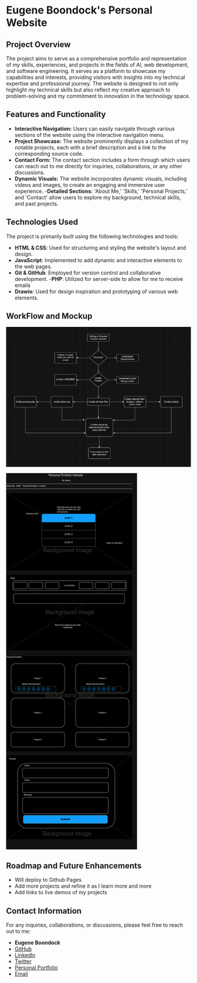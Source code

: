 # Eugene Boondock's Personal Website

## Project Overview

The project aims to serve as a comprehensive portfolio and representation of my skills, experiences, and projects in the fields of AI, web development, and software engineering. It serves as a platform to showcase my capabilities and interests, providing visitors with insights into my technical expertise and professional journey. The website is designed to not only highlight my technical skills but also reflect my creative approach to problem-solving and my commitment to innovation in the technology space.

## Features and Functionality

- **Interactive Navigation:** Users can easily navigate through various sections of the website using the interactive navigation menu.
- **Project Showcase:** The website prominently displays a collection of my notable projects, each with a brief description and a link to the corresponding source code.
- **Contact Form:** The contact section includes a form through which users can reach out to me directly for inquiries, collaborations, or any other discussions.
- **Dynamic Visuals:** The website incorporates dynamic visuals, including videos and images, to create an engaging and immersive user experience.
-**Detailed Sections:** 'About Me,' 'Skills,' 'Personal Projects,' and 'Contact' allow users to explore my background, technical skills, and past projects.

## Technologies Used

The project is primarily built using the following technologies and tools:

- **HTML & CSS**: Used for structuring and styling the website's layout and design.
- **JavaScript**: Implemented to add dynamic and interactive elements to the web pages.
- **Git & GitHub**: Employed for version control and collaborative development.
-**PHP**: Utilized for server-side to allow for me to receive emails
- **Drawio**: Used for design inspiration and prototyping of various web elements.

## WorkFlow and Mockup

![Workflow](./images/work-flow_image.png)

![MockUp](./images/drawio.png)

## Roadmap and Future Enhancements
- Will deploy to Github Pages
- Add more projects and refine it as I learn more and more
- Add links to live demos of my projects

## Contact Information

For any inquiries, collaborations, or discussions, please feel free to reach out to me:

- **Eugene Boondock**
- [GitHub](https://github.com/EugeneBoondock/alx_capstone_project)
- [LinkedIn](https://www.linkedin.com/in/eboondock/)
- [Twitter](https://twitter.com/MansaKirito)
- [Personal Portfolio](https://eugeneboondock.github.io/alx_capstone_project)
- [Email](philosncube@gmail.com)
